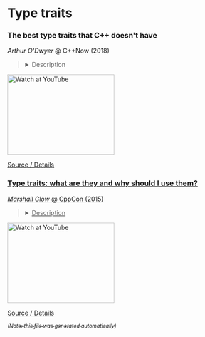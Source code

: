 # Type traits
### The best type traits that C++ doesn't have

*Arthur O'Dwyer* @ C++Now (2018)

> <details><summary>Description</summary>I'll present three candidates for the best type trait that doesn't (yet!) exist in C++. The first trait, `is_trivially_relocatable_v<T>`, tells whether objects of type `T` can be "atomically move-constructed-and-destroyed" by `std::memcpy`. The canonical use-cases for this operation are vector resizing and hash-table rehashing. We'll look at benchmarks for resizing `std::vector<std::unique_ptr<T>>` with and without this type trait, and consider the curious case of **swapping** two trivially relocatable objects. The second trait, `is_trivially_equality_comparable_v<T>`, tells whether objects of type `T` can be compared by `std::memcmp`. The canonical use-case for this operation is compare-exchange on `std::atomic<T>`, which is already implemented in terms of `std::memcmp` but has undefined behavior for types that are not trivially comparable. (WG21 has begun to tackle this problem via papers N4130 and P0528.) With the introduction of "operator spaceship" in C++2a, the compiler now has enough information to determine the trivial comparability of every user-defined type; this could be exposed as a built-in type trait. We'll look at benchmarks for `std::vector<std::unique_ptr<T>>::operator==` with and without this type trait, and give a nod to `is_trivially_less_than_comparable_v<T>`. The third trait is actually a traits class: `tombstone_traits<T>`. This part of the talk will build on Mark Zeren's C++Now 2017 session "Rethinking Strings". Most object types have invalid or "spare" representations, for example the all-bits-zero representation of a `std::reference_wrapper<U>` or the `0x02` representation of a `bool`. By opting into a specialization of `tombstone_traits<T>`, the programmer can make these "spare" representations available to tombstone-aware library classes such as `std::optional<T>` and `cuckoo_hash<T>`. We'll show how `tombstone_traits<bool>` exposes the spare representations, how `tombstone_traits<std::optional<T>>` propagates them appropriately, and how the tombstone representations can be used in practice by a Robin Hood hash table.</details>

<a href="http://www.youtube.com/watch?feature=player_embedded&v=MWBfmmg8-Yo" target="_blank"><img src="http://img.youtube.com/vi/MWBfmmg8-Yo/0.jpg" alt="Watch at YouTube" width="240" height="180"></a> 

[Source / Details](https://cppnow2018.sched.com/event/ae35e6b500090e00c295aeeef68762c0)

### Type traits: what are they and why should I use them?

*Marshall Clow* @ CppCon (2015)

> <details><summary>Description</summary>In this talk, I will answer the questions, "What are type traits?" and "Why are type traits useful?", along with some examples of why when when they should be used.</details>

<a href="http://www.youtube.com/watch?feature=player_embedded&v=VvbTP_k_Df4" target="_blank"><img src="http://img.youtube.com/vi/VvbTP_k_Df4/0.jpg" alt="Watch at YouTube" width="240" height="180"></a> 

[Source / Details](https://cppcon2015.sched.com/event/3vci/type-traits-what-are-they-and-why-should-i-use-them)

<sub>*(Note: this file was generated automatically)*</sub>